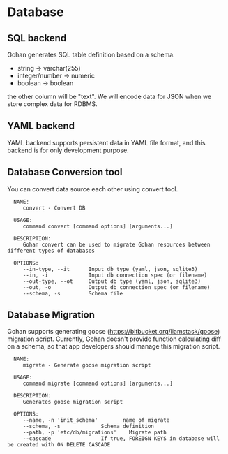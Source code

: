 # Database

## SQL backend

Gohan generates SQL table definition based on a schema.

- string -> varchar(255)
- integer/number -> numeric
- boolean -> boolean

the other column will be "text".
We will encode data for JSON when we store complex data for RDBMS.


## YAML backend

YAML backend supports persistent data in YAML file format, and this backend is for only development purpose.

## Database Conversion tool

You can convert data source each other using convert tool.

```
  NAME:
     convert - Convert DB

  USAGE:
     command convert [command options] [arguments...]

  DESCRIPTION:
     Gohan convert can be used to migrate Gohan resources between different types of databases

  OPTIONS:
     --in-type, --it      Input db type (yaml, json, sqlite3)
     --in, -i             Input db connection spec (or filename)
     --out-type, --ot     Output db type (yaml, json, sqlite3)
     --out, -o            Output db connection spec (or filename)
     --schema, -s         Schema file
```

## Database Migration

Gohan supports generating goose (https://bitbucket.org/liamstask/goose) migration script.
Currently, Gohan doesn't provide function calculating diff on a schema, so that app developers should manage this migration script.

```
  NAME:
     migrate - Generate goose migration script

  USAGE:
     command migrate [command options] [arguments...]

  DESCRIPTION:
     Generates goose migration script

  OPTIONS:
     --name, -n 'init_schema'        name of migrate
     --schema, -s             Schema definition
     --path, -p 'etc/db/migrations'    Migrate path
     --cascade                If true, FOREIGN KEYS in database will be created with ON DELETE CASCADE
```

